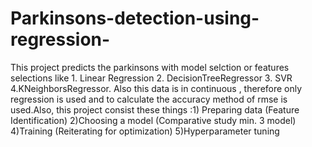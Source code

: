 # Parkinsons-detection-using-regression-
This project predicts the parkinsons with model selction or features selections like 1. Linear Regression 2. DecisionTreeRegressor 3. SVR 4.KNeighborsRegressor. Also this data is in continuous , therefore only regression is used and to calculate the accuracy method of rmse is used.Also, this project consist these things :1) Preparing data (Feature Identification)  2)Choosing a model (Comparative study min. 3 model) 4)Training (Reiterating for optimization) 5)Hyperparameter tuning

